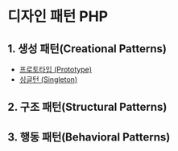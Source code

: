디자인 패턴 PHP
======================

## 1. 생성 패턴(Creational Patterns)
+ [프로토타입 (Prototype)](DesignPatterns/Creational/Prototype/README.md)
+ [싱글턴 (Singleton)](DesignPatterns/Creational/Singleton/README.md)


## 2. 구조 패턴(Structural Patterns)


## 3. 행동 패턴(Behavioral Patterns)